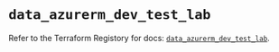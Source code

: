 # `data_azurerm_dev_test_lab`

Refer to the Terraform Registory for docs: [`data_azurerm_dev_test_lab`](https://registry.terraform.io/providers/hashicorp/azurerm/3.72.0/docs/data-sources/dev_test_lab).
